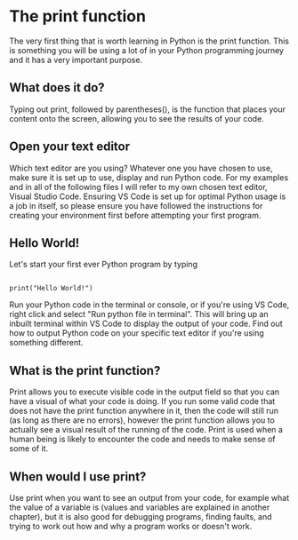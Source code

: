 # The print function 

The very first thing that is worth learning in Python is the print function. This is something you will be using a lot of in your Python programming journey and it has a very important purpose. 

## What does it do?

Typing out print, followed by parentheses(), is the function that places your content onto the screen, allowing you to see the results of your code. 

## Open your text editor

Which text editor are you using? Whatever one you have chosen to use, make sure it is set up to use, display and run Python code. For my examples and in all of the following files I will refer to my own chosen text editor, Visual Studio Code. Ensuring VS Code is set up for optimal Python usage is a job in itself, so please ensure you have followed the instructions for creating your environment first before attempting your first program. 

## Hello World!

Let's start your first ever Python program by typing <pre><code> print("Hello World!")</code></pre>

Run your Python code in the terminal or console, or if you're using VS Code, right click and select "Run python file in terminal". This will bring up an inbuilt terminal within VS Code to display the output of your code. Find out how to output Python code on your specific text editor if you're using something different. 

## What is the print function?

Print allows you to execute visible code in the output field so that you can have a visual of what your code is doing. 
If you run some valid code that does not have the print function anywhere in it, then the code will still run (as long as there are no errors), however the print function allows you to actually see a visual result of the running of the code. Print is used when a human being is likely to encounter the code and needs to make sense of some of it.

## When would I use print?

Use print when you want to see an output from your code, for example what the value of a variable is (values and variables are explained in another chapter), but it is also good for debugging programs, finding faults, and trying to work out how and why a program works or doesn't work. 


